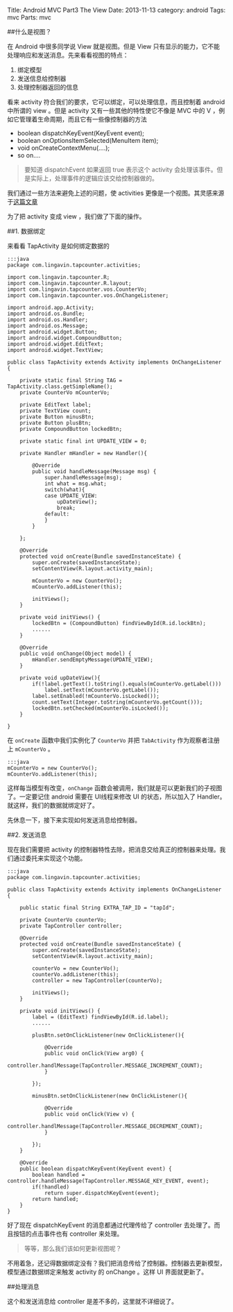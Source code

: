 Title: Android MVC Part3 The View
Date: 2013-11-13
category: android
Tags: mvc
Parts: mvc

##什么是视图？

在 Android 中很多同学说 View 就是视图。但是 View 只有显示的能力，它不能处理响应和发送消息。先来看看视图的特点：

1. 绑定模型
2. 发送信息给控制器
3. 处理控制器返回的信息

看来 activity 符合我们的要求，它可以绑定，可以处理信息，而且控制着 android 中所谓的 view 。但是 activity 又有一些其他的特性使它不像是 MVC 中的 V ，例如它管理着生命周期，而且它有一些像控制器的方法

+ boolean dispatchKeyEvent(KeyEvent event);
+ boolean onOptionsItemSelected(MenuItem item);
+ void onCreateContextMenu(….);
+ so on….

>要知道 dispatchEvent 如果返回 true 表示这个 activity 会处理该事件。但是实际上，处理事件的逻辑应该交给控制器做的。

我们通过一些方法来避免上述的问题，使 activities 更像是一个视图。其灵感来源于[这篇文章][1]

为了把 activity 变成 view ，我们做了下面的操作。

##1. 数据绑定

来看看 TapActivity 是如何绑定数据的

    :::java
    package com.lingavin.tapcounter.activities;

    import com.lingavin.tapcounter.R;
    import com.lingavin.tapcounter.R.layout;
    import com.lingavin.tapcounter.vos.CounterVo;
    import com.lingavin.tapcounter.vos.OnChangeListener;

    import android.app.Activity;
    import android.os.Bundle;
    import android.os.Handler;
    import android.os.Message;
    import android.widget.Button;
    import android.widget.CompoundButton;
    import android.widget.EditText;
    import android.widget.TextView;

    public class TapActivity extends Activity implements OnChangeListener {

        private static final String TAG = TapActivity.class.getSimpleName();
        private CounterVo mCounterVo;
        
        private EditText label;
        private TextView count;
        private Button minusBtn;
        private Button plusBtn;
        private CompoundButton lockedBtn;
        
        private static final int UPDATE_VIEW = 0;
        
        private Handler mHandler = new Handler(){

            @Override
            public void handleMessage(Message msg) {
                super.handleMessage(msg);
                int what = msg.what;
                switch(what){
                case UPDATE_VIEW:
                    upDateView();
                    break;
                default:
                }
            }
            
        };
        
        @Override
        protected void onCreate(Bundle savedInstanceState) {
            super.onCreate(savedInstanceState);
            setContentView(R.layout.activity_main);
            
            mCounterVo = new CounterVo();
            mCounterVo.addListener(this);
            
            initViews();
        }

        private void initViews() {
            lockedBtn = (CompoundButton) findViewById(R.id.lockBtn);
            ......
        }

        @Override
        public void onChange(Object model) {
            mHandler.sendEmptyMessage(UPDATE_VIEW);
        }
        
        private void upDateView(){
            if(!label.getText().toString().equals(mCounterVo.getLabel()))
                label.setText(mCounterVo.getLabel());
            label.setEnabled(!mCounterVo.isLocked());
            count.setText(Integer.toString(mCounterVo.getCount()));
            lockedBtn.setChecked(mCounterVo.isLocked());
        }

    }

在 `onCreate` 函数中我们实例化了 `CounterVo` 并把 `TabActivity` 作为观察者注册上 `mCounterVo` 。

    :::java
    mCounterVo = new CounterVo();
    mCounterVo.addListener(this);

这样每当模型有改变，`onChange` 函数会被调用，我们就是可以更新我们的子视图了。一定要记住 android 需要在 UI线程来修改 UI 的状态，所以加入了 Handler。就这样，我们的数据就绑定好了。

先休息一下，接下来实现如何发送消息给控制器。

##2. 发送消息

现在我们需要把 activity 的控制器特性去除，把消息交给真正的控制器来处理。我们通过委托来实现这个功能。

    :::java
    package com.lingavin.tapcounter.activities;

    public class TapActivity extends Activity implements OnChangeListener {
        
        public static final String EXTRA_TAP_ID = "tapId";

        private CounterVo counterVo;
        private TapController controller;

        @Override
        protected void onCreate(Bundle savedInstanceState) {
            super.onCreate(savedInstanceState);
            setContentView(R.layout.activity_main);
            
            counterVo = new CounterVo();
            counterVo.addListener(this);
            controller = new TapController(counterVo);
            
            initViews();
        }

        private void initViews() {
            label = (EditText) findViewById(R.id.label);
            ......
            
            plusBtn.setOnClickListener(new OnClickListener(){
                
                @Override
                public void onClick(View arg0) {
                    controller.handlMessage(TapController.MESSAGE_INCREMENT_COUNT);
                }
                
            });
            
            minusBtn.setOnClickListener(new OnClickListener(){

                @Override
                public void onClick(View v) {
                    controller.handlMessage(TapController.MESSAGE_DECREMENT_COUNT);
                }
                
            });
        }
        
        @Override
        public boolean dispatchKeyEvent(KeyEvent event) {
            boolean handled = controller.handleMessage(TapController.MESSAGE_KEY_EVENT, event);
            if(!handled)
                return super.dispatchKeyEvent(event);
            return handled;
        }
    }

好了现在 dispatchKeyEvent 的消息都通过代理传给了 controller 去处理了。而且按钮的点击事件也有 controller 来处理。

>等等，那么我们该如何更新视图呢？

不用着急，还记得数据绑定没有？我们把消息传给了控制器。控制器去更新模型，模型通过数据绑定来触发 activity 的 onChange 。这样 UI 界面就更新了。

##处理消息

这个和发送消息给 controller 是差不多的，这里就不详细说了。

[1]: http://mindtherobot.com/blog/675/android-architecture-message-based-mvc/
